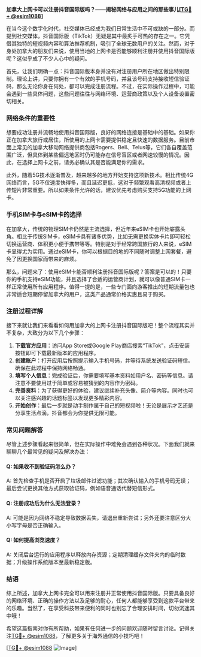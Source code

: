 **加拿大上网卡可以注册抖音国际版吗？——揭秘网络与应用之间的那些事儿[[TG💪+ @esim1088](https://t.me/s/esim1088)]**

在当今这个数字化时代，社交媒体已经成为我们日常生活中不可或缺的一部分。而提到社交媒体，抖音国际版（TikTok）无疑是其中最炙手可热的存在之一。它凭借其独特的短视频内容和算法推荐机制，吸引了全球无数用户的关注。然而，对于身处加拿大的朋友们来说，使用当地的上网卡是否能够顺利注册并使用抖音国际版呢？这似乎成了不少人心中的疑问。

首先，让我们明确一点：抖音国际版本身并没有对注册用户所在地区做出特别限制。理论上讲，只要你拥有一个有效的手机号码，并且该号码支持接收短信验证码，那么无论你身在何处，都可以完成注册流程。不过，在实际操作过程中，可能会遇到一些具体问题，这些问题往往与网络环境、运营商政策以及个人设备设置密切相关。

### 网络条件的重要性

想要成功注册并流畅地使用抖音国际版，良好的网络连接是基础中的基础。如果你正在加拿大旅行或居住，所使用的上网卡需要提供稳定且快速的数据服务。目前市面上常见的加拿大移动网络提供商包括Rogers、Bell、Telus等，它们各自覆盖范围广泛，但具体到某些偏远地区时仍可能存在信号盲区或者网速较慢的情况。因此，在选择上网卡之前，请务必确认其是否能满足你的需求。

此外，随着5G技术逐渐普及，越来越多的地方开始支持这项新技术。相比传统4G网络而言，5G不仅速度快得多，而且延迟更低，这对于频繁观看高清视频或者上传短片非常重要。所以如果条件允许的话，建议优先考虑购买支持5G功能的上网卡。

### 手机SIM卡与eSIM卡的选择

在加拿大，传统的物理SIM卡仍然是主流选择，但近年来eSIM卡也开始崭露头角。相比于传统SIM卡，eSIM卡具有诸多优势，比如无需更换实体卡片即可轻松切换运营商、体积更小便于携带等等。特别是对于经常跨国旅行的人来说，eSIM卡显得尤为实用。通过eSIM卡，你可以根据目的地的不同随时调整上网套餐，避免了因更换国家而带来的麻烦。

那么，问题来了：使用eSIM卡能否顺利注册抖音国际版呢？答案是可以的！只要你的手机支持eSIM功能，并且选择了合适的运营商计划，就可以像普通SIM卡一样正常使用所有应用程序。值得一提的是，一些专门面向游客推出的短期流量包也非常适合短期停留加拿大的用户，这类产品通常价格实惠且易于购买。

### 注册过程详解

接下来就让我们来看看如何用加拿大的上网卡注册抖音国际版吧！整个流程其实并不复杂，大致分为以下几个步骤：

1. **下载官方应用**：访问App Store或Google Play商店搜索“TikTok”，点击安装按钮即可下载最新版本的应用程序。
2. **创建账户**：打开应用后按照提示输入手机号码，并等待系统发送验证码短信。确保在此过程中保持网络畅通。
3. **填写个人信息**：完成验证后，你需要填写基本资料如用户名、密码等信息。请注意不要使用过于简单或容易被猜到的内容作为密码。
4. **完善资料**：为了获得更好的体验，建议继续补充头像、简介等内容。同时也可以关注感兴趣的话题标签以发现更多精彩内容。
5. **开始创作**：最后一步就是动手制作属于自己的短视频啦！无论是展示才艺还是分享生活点滴，抖音都会为你提供无限可能。

### 常见问题解答

尽管上述步骤看起来很简单，但在实际操作中难免会遇到各种状况。下面我们就来聊聊几个最常见的疑问及解决办法：

#### Q: 如果收不到验证码怎么办？
A: 首先检查手机是否开启了垃圾邮件过滤功能；其次确认输入的手机号码无误；最后尝试更换其他方式获取验证码，例如语音通话代替短信形式。

#### Q: 注册成功后为什么无法登录？
A: 可能是因为网络不稳定导致数据丢失，请退出重新尝试；另外还要注意区分大小写字母是否正确输入。

#### Q: 如何提高浏览速度？
A: 关闭后台运行的应用程序以释放内存资源；定期清理缓存文件夹内的临时数据；升级操作系统版本至最新稳定版。

### 结语

综上所述，加拿大上网卡完全可以用来注册并正常使用抖音国际版。只要具备良好的网络环境、正确的操作方法以及足够的耐心，任何人都能够享受到这款平台带来的乐趣。当然了，在享受科技带来便利的同时也别忘了合理安排时间，切勿沉迷其中哦！

希望这篇指南对你有所帮助，如果有任何进一步的问题欢迎随时留言讨论。记得关注[TG💪+ @esim1088](https://t.me/s/esim1088)，了解更多关于海外通信的小技巧吧！

[[TG💪+ @esim1088](https://t.me/s/esim1088) ![Image](https://i.postimg.cc/4NQfJmqS/Snipaste-2025-05-13-00-14-12.png)]